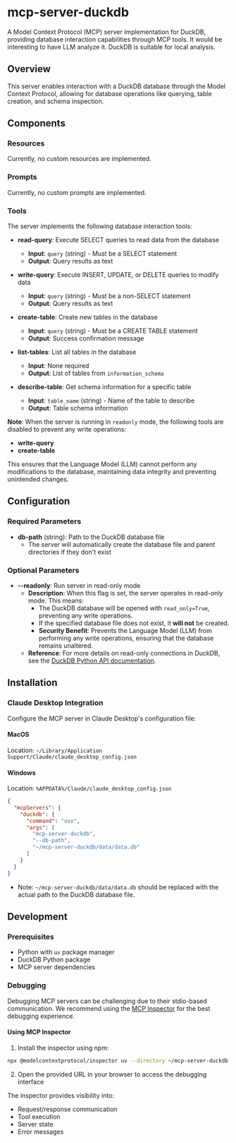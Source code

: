 # mcp-server-duckdb

A Model Context Protocol (MCP) server implementation for DuckDB, providing database interaction capabilities through MCP tools.
It would be interesting to have LLM analyze it. DuckDB is suitable for local analysis.

## Overview

This server enables interaction with a DuckDB database through the Model Context Protocol, allowing for database operations like querying, table creation, and schema inspection.

## Components

### Resources

Currently, no custom resources are implemented.

### Prompts

Currently, no custom prompts are implemented.

### Tools

The server implements the following database interaction tools:

- **read-query**: Execute SELECT queries to read data from the database
  - **Input**: `query` (string) - Must be a SELECT statement
  - **Output**: Query results as text

- **write-query**: Execute INSERT, UPDATE, or DELETE queries to modify data
  - **Input**: `query` (string) - Must be a non-SELECT statement
  - **Output**: Query results as text

- **create-table**: Create new tables in the database
  - **Input**: `query` (string) - Must be a CREATE TABLE statement
  - **Output**: Success confirmation message

- **list-tables**: List all tables in the database
  - **Input**: None required
  - **Output**: List of tables from `information_schema`

- **describe-table**: Get schema information for a specific table
  - **Input**: `table_name` (string) - Name of the table to describe
  - **Output**: Table schema information

**Note**: When the server is running in `readonly` mode, the following tools are disabled to prevent any write operations:
- **write-query**
- **create-table**

This ensures that the Language Model (LLM) cannot perform any modifications to the database, maintaining data integrity and preventing unintended changes.

## Configuration

### Required Parameters

- **db-path** (string): Path to the DuckDB database file
  - The server will automatically create the database file and parent directories if they don't exist

### Optional Parameters

- **--readonly**: Run server in read-only mode
  - **Description**: When this flag is set, the server operates in read-only mode. This means:
    - The DuckDB database will be opened with `read_only=True`, preventing any write operations.
    - If the specified database file does not exist, it **will not** be created.
    - **Security Benefit**: Prevents the Language Model (LLM) from performing any write operations, ensuring that the database remains unaltered.
  - **Reference**: For more details on read-only connections in DuckDB, see the [DuckDB Python API documentation](https://duckdb.org/docs/api/python/dbapi.html#read_only-connections).


## Installation

### Claude Desktop Integration

Configure the MCP server in Claude Desktop's configuration file:

#### MacOS
Location: `~/Library/Application Support/Claude/claude_desktop_config.json`

#### Windows
Location: `%APPDATA%/Claude/claude_desktop_config.json`

```json
{
  "mcpServers": {
    "duckdb": {
      "command": "uvx",
      "args": [
        "mcp-server-duckdb",
        "--db-path",
        "~/mcp-server-duckdb/data/data.db"
      ]
    }
  }
}
```

* Note: `~/mcp-server-duckdb/data/data.db` should be replaced with the actual path to the DuckDB database file.

## Development

### Prerequisites

- Python with `uv` package manager
- DuckDB Python package
- MCP server dependencies

### Debugging

Debugging MCP servers can be challenging due to their stdio-based communication. We recommend using the [MCP Inspector](https://github.com/modelcontextprotocol/inspector) for the best debugging experience.

#### Using MCP Inspector

1. Install the inspector using npm:
```bash
npx @modelcontextprotocol/inspector uv --directory ~/mcp-server-duckdb run mcp-server-duckdb
```

2. Open the provided URL in your browser to access the debugging interface

The inspector provides visibility into:
- Request/response communication
- Tool execution
- Server state
- Error messages
